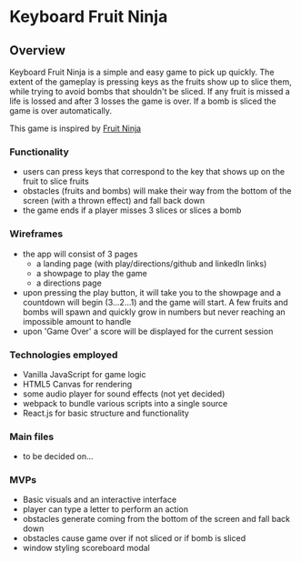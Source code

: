 # Keyboard Fruit Ninja

## Overview
Keyboard Fruit Ninja is a simple and easy game to pick up quickly. The extent of the gameplay is pressing keys as the fruits show up to slice them, while trying to avoid bombs that shouldn't be sliced. If any fruit is missed a life is lossed and after 3 losses the game is over. If a bomb is sliced the game is over automatically.

This game is inspired by [Fruit Ninja](https://fruitninja.com/)

### Functionality
- users can press keys that correspond to the key that shows up on the fruit to slice fruits
- obstacles (fruits and bombs) will make their way from the bottom of the screen (with a thrown effect) and fall back down
- the game ends if a player misses 3 slices or slices a bomb

### Wireframes
- the app will consist of 3 pages
  - a landing page (with play/directions/github and linkedIn links)
  - a showpage to play the game
  - a directions page
- upon pressing the play button, it will take you to the showpage and a countdown will begin (3...2...1) and the game will start. A few fruits and bombs will spawn and quickly grow in numbers but never reaching an impossible amount to handle
- upon 'Game Over' a score will be displayed for the current session

### Technologies employed
- Vanilla JavaScript for game logic
- HTML5 Canvas for rendering
- some audio player for sound effects (not yet decided)
- webpack to bundle various scripts into a single source
- React.js for basic structure and functionality

### Main files
- to be decided on...

### MVPs
- Basic visuals and an interactive interface
- player can type a letter to perform an action
- obstacles generate coming from the bottom of the screen and fall back down
- obstacles cause game over if not sliced or if bomb is sliced
- window styling scoreboard modal